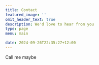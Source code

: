 ```yaml
---
title: Contact
featured_image: ''
omit_header_text: true
description: We'd love to hear from you
type: page
menu: main

date: 2024-09-26T22:35:27+12:00
---
```


Call me maybe
